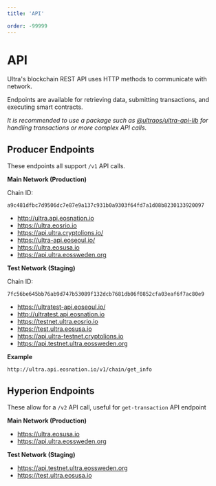 ```yaml
---
title: 'API'

order: -99999
---
```


# API

Ultra's blockchain REST API uses HTTP methods to communicate with network.

Endpoints are available for retrieving data, submitting transactions, and executing smart contracts.

_It is recommended to use a package such as [@ultraos/ultra-api-lib](https://www.npmjs.com/package/@ultraos/ultra-api-lib) for handling transactions or more complex API calls._

## Producer Endpoints

These endpoints all support `/v1` API calls.

**Main Network (Production)**

Chain ID:

```
a9c481dfbc7d9506dc7e87e9a137c931b0a9303f64fd7a1d08b8230133920097
```

- http://ultra.api.eosnation.io
- https://ultra.eosrio.io
- https://api.ultra.cryptolions.io/
- https://ultra-api.eoseoul.io/
- https://ultra.eosusa.io
- https://api.ultra.eossweden.org

**Test Network (Staging)**

Chain ID:

```
7fc56be645bb76ab9d747b53089f132dcb7681db06f0852cfa03eaf6f7ac80e9
```

- https://ultratest-api.eoseoul.io/
- http://ultratest.api.eosnation.io
- https://testnet.ultra.eosrio.io
- https://test.ultra.eosusa.io
- https://api.ultra-testnet.cryptolions.io
- https://api.testnet.ultra.eossweden.org

**Example**

```
http://ultra.api.eosnation.io/v1/chain/get_info
```

## Hyperion Endpoints

These allow for a `/v2` API call, useful for `get-transaction` API endpoint

**Main Network (Production)**

- https://ultra.eosusa.io
- https://api.ultra.eossweden.org

**Test Network (Staging)**

- https://api.testnet.ultra.eossweden.org
- https://test.ultra.eosusa.io
